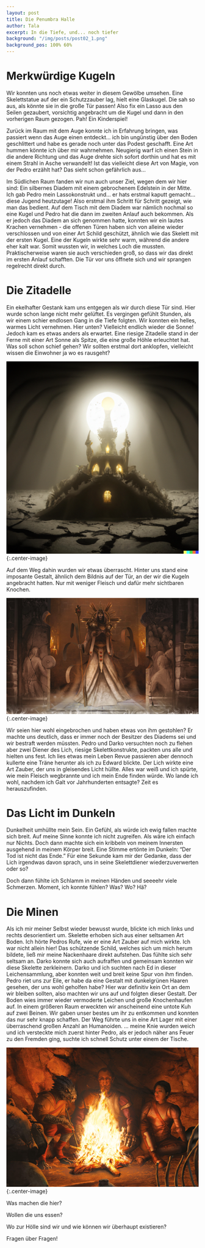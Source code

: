 ```yaml
---
layout: post
title: Die Penumbra Halle
author: Tala
excerpt: In die Tiefe, und... noch tiefer
background: "/img/posts/post02_1.png"
background_pos: 100% 60%
---
```


# Merkwürdige Kugeln

Wir konnten uns noch etwas weiter in diesem Gewölbe umsehen. Eine Skelettstatue auf der ein Schutzzauber lag, hielt eine Glaskugel. Die sah so aus, als könnte sie in die große Tür passen! Also fix ein Lasso aus den Seilen gezaubert, vorsichtig angebracht um die Kugel und dann in den vorherigen Raum gezogen. Pah! Ein Kinderspiel!

Zurück im Raum mit dem Auge konnte ich in Erfahrung bringen, was passiert wenn das Auge einen entdeckt... ich bin ungünstig über den Boden geschlittert und habe es gerade noch unter das Podest geschafft. Eine Art hummen könnte ich über mir wahrnehmen. Neugierig warf ich einen Stein in die andere Richtung und das Auge drehte sich sofort dorthin und hat es mit einem Strahl in Asche verwandelt! Ist das vielleicht diese Art von Magie, von der Pedro erzählt hat? Das sieht schon gefährlich aus…

Im Südlichen Raum fanden wir nun auch unser Ziel, wegen dem wir hier sind: Ein silbernes Diadem mit einem gebrochenem Edelstein in der Mitte.
Ich gab Pedro mein Lassokonstrukt und... er hats erstmal kaputt gemacht... diese Jugend heutzutage! Also erstmal ihm Schritt für Schritt gezeigt, wie man das bedient.
Auf dem Tisch mit dem Diadem war nämlich nochmal so eine Kugel und Pedro hat die dann im zweiten Anlauf auch bekommen. Als er jedoch das Diadem an sich genommen hatte, konnten wir ein lautes Krachen vernehmen - die offenen Türen haben sich von alleine wieder verschlossen und von einer Art Schild geschützt, ähnlich wie das Skelett mit der ersten Kugel. Eine der Kugeln wirkte sehr warm, während die andere eher kalt war. Somit wussten wir, in welches Loch die mussten. Praktischerweise waren sie auch verschieden groß, so dass wir das direkt im ersten Anlauf schafften. Die Tür vor uns öffnete sich und wir sprangen regelrecht direkt durch.

# Die Zitadelle

Ein ekelhafter Gestank kam uns entgegen als wir durch diese Tür sind. Hier wurde schon lange nicht mehr gelüftet. Es vergingen gefühlt Stunden, als wir einem schier endlosen Gang in die Tiefe folgten.
Wir konnten ein helles, warmes Licht vernehmen. Hier unten? Vielleicht endlich wieder die Sonne!
Jedoch kam es etwas anders als erwartet. Eine riesige Zitadelle stand in der Ferne mit einer Art Sonne als Spitze, die eine große Höhle erleuchtet hat. Was soll schon schief gehen? Wir sollten erstmal dort anklopfen, vielleicht wissen die Einwohner ja wo es rausgeht?

![Die Zitadelle](/img/posts/post02_1.png){:.center-image}

Auf dem Weg dahin wurden wir etwas überrascht. Hinter uns stand eine imposante Gestalt, ähnlich dem Bildnis auf der Tür, an der wir die Kugeln angebracht hatten. Nur mit weniger Fleisch und dafür mehr sichtbaren Knochen.

![Der Lich](/img/posts/post02_2.png){:.center-image}

Wir seien hier wohl eingebrochen und haben etwas von ihm gestohlen? Er machte uns deutlich, dass er immer noch der Besitzer des Diadems sei und wir bestraft werden müssten. Pedro und Darko versuchten noch zu flehen aber zwei Diener des Lich, riesige Skelettkonstrukte, packten uns alle und hielten uns fest. Ich lies etwas mein Leben Revue passieren aber dennoch kullerte eine Träne herunter als ich zu Edward blickte.
Der Lich wirkte eine Art Zauber, der uns in gleisendes Licht hüllte. Alles war weiß und ich spürte, wie mein Fleisch wegbrannte und ich mein Ende finden würde. Wo lande ich wohl, nachdem ich Galt vor Jahrhunderten entsagte? Zeit es herauszufinden.


# Das Licht im Dunkeln

Dunkelheit umhüllte mein Sein. Ein Gefühl, als würde ich ewig fallen machte sich breit. Auf meine Sinne konnte ich nicht zugreifen. Als wäre ich einfach nur Nichts.
Doch dann machte sich ein kribbeln von meinem Innersten ausgehend in meinem Körper breit.
Eine Stimme ertönte im Dunkeln: “Der Tod ist nicht das Ende.”
Für eine Sekunde kam mir der Gedanke, dass der Lich irgendwas davon sprach, uns in seine Skelettdiener wiederzuverwerten oder so?

Doch dann fühlte ich Schlamm in meinen Händen und seeeehr viele Schmerzen. Moment, ich konnte fühlen? Was? Wo? Hä?


# Die Minen

Als ich mir meiner Selbst wieder bewusst wurde, blickte ich mich links und rechts desorientiert um. Skelette erhoben sich aus einer seltsamen Art Boden. Ich hörte Pedros Rufe, wie er eine Art Zauber auf mich wirkte. Ich war nicht allein hier! Das schützende Schild, welches sich um mich herum bildete, ließ mir meine Nackenhaare direkt aufstehen. Das fühlte sich sehr seltsam an. Darko konnte sich auch aufraffen und gemeinsam konnten wir diese Skelette zerkleinern.
Darko und ich suchten nach Ed in dieser Leichensammlung, aber konnten weit und breit keine Spur von ihm finden. Pedro riet uns zur Eile, er habe da eine Gestalt mit dunkelgrünen Haaren gesehen, der uns wohl geholfen habe?
Hier war definitiv kein Ort an dem wir bleiben sollten, also machten wir uns auf und folgten dieser Gestalt. Der Boden wies immer wieder vermoderte Leichen und große Knochenhaufen auf.
In einem größeren Raum erweckten wir anscheinend eine untote Kuh auf zwei Beinen. Wir gaben unser bestes um ihr zu entkommen und konnten das nur sehr knapp schaffen.
Der Weg führte uns in eine Art Lager mit einer überraschend großen Anzahl an Humanoiden.
... meine Knie wurden weich und ich versteckte mich zuerst hinter Pedro, als er jedoch näher ans Feuer zu den Fremden ging, suchte ich schnell Schutz unter einem der Tische.

![Die Schürfer](/img/posts/post02_3.png){:.center-image}

Was machen die hier?

Wollen die uns essen?

Wo zur Hölle sind wir und wie können wir überhaupt existieren?

Fragen über Fragen!
